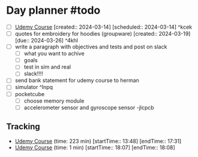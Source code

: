 # Day planner #todo 
- [ ] [Udemy Course](https://www.udemy.com/course/ros2-for-beginners/learn/lecture/21805816#overview)  [created:: 2024-03-14]  [scheduled:: 2024-03-14] ^kcek
- [ ] quotes for embroidery for hoodies (groupware)  [created:: 2024-03-19]  [due:: 2024-03-26] ^4khl
- [ ] write a paragraph with objectives and tests and post on slack
	- [ ] what you want to achive
	- [ ] goals
	- [ ] test in sim and real
	- [ ] slack!!!!
- [ ] send bank statement for udemy course to herman
- [ ] simulator ^lnpq
- [ ] pocketcube
	- [ ] choose memory module
	- [ ] accelerometer sensor and gyroscope sensor -jlcpcb

## Tracking
- [Udemy Course](https://www.udemy.com/course/ros2-for-beginners/learn/lecture/21805816#overview) (time: 223 min) [startTime:: 13:48] [endTime:: 17:31]
- [Udemy Course](https://www.udemy.com/course/ros2-for-beginners/learn/lecture/21805816#overview) (time: 1 min) [startTime:: 18:07] [endTime:: 18:08]